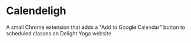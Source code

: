 # Calendeligh

A small Chrome extension that adds a "Add to Google Calendar" button to scheduled classes on Delight Yoga website.